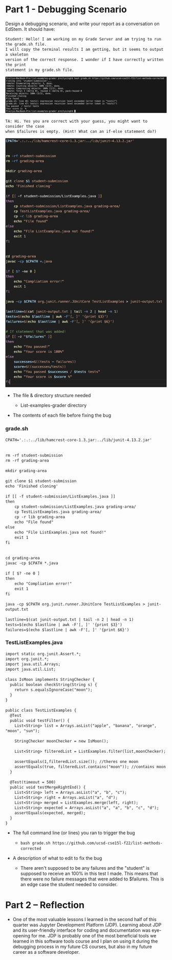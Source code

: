 # Part 1 - Debugging Scenario
Design a debugging scenario, and write your report as a conversation on EdStem. It should have:

```
Student: Hello! I am working on my Grade Server and am trying to run the grade.sh file.
I will copy the terminal results I am getting, but it seems to output a skeleton
version of the correct response. I wonder if I have correctly written the print
statement in my grade.sh file.
```
![Image](help.png)

```
TA: Hi. Yes you are correct with your guess, you might want to consider the case
when $failures is empty. (Hint! What can an if-else statement do?)
```

![Image](edits.png)

* The file & directory structure needed
  * List-examples-grader directory

* The contents of each file before fixing the bug
### grade.sh
```
CPATH='.:.:../lib/hamcrest-core-1.3.jar:../lib/junit-4.13.2.jar'


rm -rf student-submission
rm -rf grading-area

mkdir grading-area

git clone $1 student-submission
echo 'Finished cloning'

if [[ -f student-submission/ListExamples.java ]]
then
    cp student-submission/ListExamples.java grading-area/
    cp TestListExamples.java grading-area/
    cp -r lib grading-area
    echo "File found"
else
    echo "File ListExamples.java not found!"
    exit 1
fi


cd grading-area
javac -cp $CPATH *.java

if [ $? -ne 0 ] 
then
    echo "Compliation error!"
    exit 1
fi

java -cp $CPATH org.junit.runner.JUnitCore TestListExamples > junit-output.txt

lastline=$(cat junit-output.txt | tail -n 2 | head -n 1)
tests=$(echo $lastline | awk -F'[, ]' '{print $3}')
failures=$(echo $lastline | awk -F'[, ]' '{print $6}')
```
### TestListExamples.java
```
import static org.junit.Assert.*;
import org.junit.*;
import java.util.Arrays;
import java.util.List;

class IsMoon implements StringChecker {
  public boolean checkString(String s) {
    return s.equalsIgnoreCase("moon");
  }
}

public class TestListExamples {
  @Test
  public void testFilter() {
    List<String> list = Arrays.asList("apple", "banana", "orange", "moon", "sun");

    StringChecker moonChecker = new IsMoon();

    List<String> filteredList = ListExamples.filter(list,moonChecker);

    assertEquals(1,filteredList.size()); //theres one moon
    assertEquals(true, filteredList.contains("moon")); //contains moon
  }

  @Test(timeout = 500)
  public void testMergeRightEnd() {
    List<String> left = Arrays.asList("a", "b", "c");
    List<String> right = Arrays.asList("a", "d");
    List<String> merged = ListExamples.merge(left, right);
    List<String> expected = Arrays.asList("a", "a", "b", "c", "d");
    assertEquals(expected, merged);
  }
}
```


* The full command line (or lines) you ran to trigger the bug
  * `bash grade.sh https://github.com/ucsd-cse15l-f22/list-methods-corrected`

* A description of what to edit to fix the bug
  * There aren't supposed to be any failures and the "student" is supposed to
  receive an 100% in this test I made. This means that there were no failure
  messages that were added to $failures. This is an edge case the student needed to consider.

# Part 2 – Reflection

* One of the most valuable lessons I learned in the second half of this quarter was Jupyter Development Platform (JDP). Learning about JDP and its user-friendly interface for coding and documentation was eye-opening for me. JDP is probably one of the most beneficial tools we learned in this software tools course and I plan on using it during the debugging process in my future CS courses, but also in my future career as a software developer.
